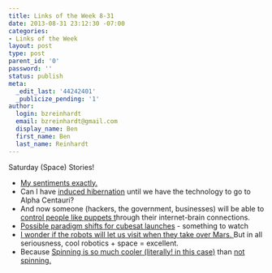 ```yaml
---
title: Links of the Week 8-31
date: 2013-08-31 23:12:30 -07:00
categories:
- Links of the Week
layout: post
type: post
parent_id: '0'
password: ''
status: publish
meta:
  _edit_last: '44242401'
  _publicize_pending: '1'
author:
  login: bzreinhardt
  email: bzreinhardt@gmail.com
  display_name: Ben
  first_name: Ben
  last_name: Reinhardt
---
```


<p>Saturday (Space) Stories!</p>
<ul>
<li><a href="http://www.smbc-comics.com/index.php?db=comics&amp;id=3092" target="_blank">My sentiments exactly.</a></li>
<li>Can I have <a href="http://www.space.com/22520-incredible-technology-mars-astronauts-suspended-animation.html" target="_blank">induced hibernation</a> until we have the technology to go to Alpha Centauri?</li>
<li>And now someone (hackers, the government, businesses) will be able to <a href="http://www.reuters.com/article/2013/08/27/net-us-science-brain-idUSBRE97Q0XZ20130827" target="_blank">control people like puppets t</a>hrough their internet-brain connections.</li>
<li><a href="http://www.thespacereview.com/article/2356/1" target="_blank">Possible paradigm shifts for cubesat launches</a> - something to watch</li>
<li><a href="http://www.nbcnews.com/science/nasas-curiosity-rover-finds-its-own-way-mars-first-time-8C11019842" target="_blank">I wonder if the robots will let us visit when they take over Mars. </a>But in all seriousness, cool robotics + space = excellent.</li>
<li>Because <a href="http://www.livescience.com/39275-fastest-manmade-spinning-object-made.html" target="_blank">Spinning is so much cooler (literally! in this case)</a> than <a href="https://www.youtube.com/watch?feature=player_detailpage&amp;v=g9XrrEaZ7Y4#t=178" target="_blank">not spinning.</a></li>
</ul>
<p>&nbsp;</p>
